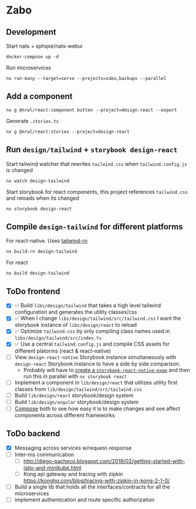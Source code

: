 # Zabo
## Development
Start nats + sphqxe/nats-webui
```
docker-compose up -d
```
Run microservices
```
nx run-many --target=serve --projects=zabo,backups --parallel
```
## Add a component
```
nx g @nrwl/react:component button --project=design-react --export
```
Generate `.stories.ts`
```
nx g @nrwl/react:stories --project=design-react
```
## Run `design/tailwind` + `storybook design-react`
Start tailwind watcher that rewrites `tailwind.css` when `tailwind.config.js` is changed
```
nx watch design-tailwind
```
Start storybook for react components, this project references `tailwind.css` and reloads when its changed
```
nx storybook design-react
```
## Compile `design-tailwind` for different platforms
For react-native.
Uses [tailwind-rn](https://github.com/vadimdemedes/tailwind-rn)
```
nx build-rn design-tailwind
```
For react
```
nx build design-tailwind
```

## ToDo frontend
- [X] ✅ Build `libs/design/tailwind` that takes a high level tailwind configuration and generates the utility classes/css
- [X] ✅ When I change `libs/design/tailwind/src/tailwind.css` I want the storybook instance of `libs/design/react` to reload 
- [X] ✅ Optimize `tailwind.css` by only compiling class names used in `libs/design/tailwind/src/index.ts`
- [X] ✅ Use a central `tailwind.config.js` and compile CSS assets for different platorms (react & react-native)
- [ ] View `design-react-native` Storybook instance simultaneously with `design-react` Storybook instance to have a side by side comparison.
  - Probably will have to [create a `storybook-react-native-expo`](https://storybook.js.org/tutorials/intro-to-storybook/react-native/en/get-started/) and then run this in parallel with `nx storybook react`
- [ ] Implement a component in `lib/design/react` that utilizes utility first classes from `lib/design/tailwind/src/tailwind.css`
- [ ] Build `lib/design/react` storybook/design system
- [ ] Build `lib/design/angular` storybook/design system
- [ ] [Compose](https://storybook.js.org/docs/react/workflows/storybook-composition#compose-local-storybooks) both to see how easy it is to make changes and see affect components across different frameworks

## ToDo backend
- [X] Messaging across services w/request-response
- [ ] Inter-ms communication
  - [ ] http://diego-pacheco.blogspot.com/2019/02/getting-started-with-istio-and-minikube.html
  - [ ] Kong api gateway and tracing with zipkin https://konghq.com/blog/tracing-with-zipkin-in-kong-2-1-0/
- [ ] Build a single lib that holds all the interfaces/contracts for all the microservices
- [ ] implement authentication and route specific authorization
